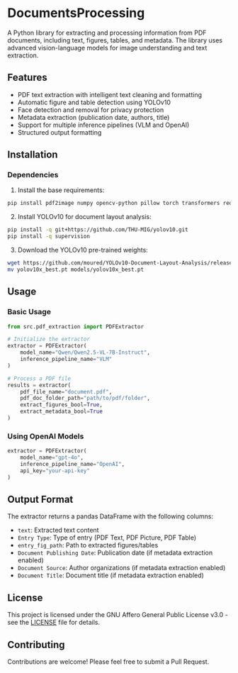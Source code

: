 # DocumentsProcessing

A Python library for extracting and processing information from PDF documents, including text, figures, tables, and metadata. The library uses advanced vision-language models for image understanding and text extraction.

## Features

- PDF text extraction with intelligent text cleaning and formatting
- Automatic figure and table detection using YOLOv10
- Face detection and removal for privacy protection
- Metadata extraction (publication date, authors, title)
- Support for multiple inference pipelines (VLM and OpenAI)
- Structured output formatting

## Installation

### Dependencies

1. Install the base requirements:
```bash
pip install pdf2image numpy opencv-python pillow torch transformers requests PyMuPDF pandas tqdm nltk
```

2. Install YOLOv10 for document layout analysis:
```bash
pip install -q git+https://github.com/THU-MIG/yolov10.git
pip install -q supervision
```

3. Download the YOLOv10 pre-trained weights:
```bash
wget https://github.com/moured/YOLOv10-Document-Layout-Analysis/releases/download/doclaynet_weights/yolov10x_best.pt
mv yolov10x_best.pt models/yolov10x_best.pt
```

## Usage

### Basic Usage

```python
from src.pdf_extraction import PDFExtractor

# Initialize the extractor
extractor = PDFExtractor(
    model_name="Qwen/Qwen2.5-VL-7B-Instruct",
    inference_pipeline_name="VLM"
)

# Process a PDF file
results = extractor(
    pdf_file_name="document.pdf",
    pdf_doc_folder_path="path/to/pdf/folder",
    extract_figures_bool=True,
    extract_metadata_bool=True
)
```

### Using OpenAI Models

```python
extractor = PDFExtractor(
    model_name="gpt-4o",
    inference_pipeline_name="OpenAI",
    api_key="your-api-key"
)
```

## Output Format

The extractor returns a pandas DataFrame with the following columns:
- `text`: Extracted text content
- `Entry Type`: Type of entry (PDF Text, PDF Picture, PDF Table)
- `entry_fig_path`: Path to extracted figures/tables
- `Document Publishing Date`: Publication date (if metadata extraction enabled)
- `Document Source`: Author organizations (if metadata extraction enabled)
- `Document Title`: Document title (if metadata extraction enabled)

## License

This project is licensed under the GNU Affero General Public License v3.0 - see the [LICENSE](LICENSE) file for details.

## Contributing

Contributions are welcome! Please feel free to submit a Pull Request.